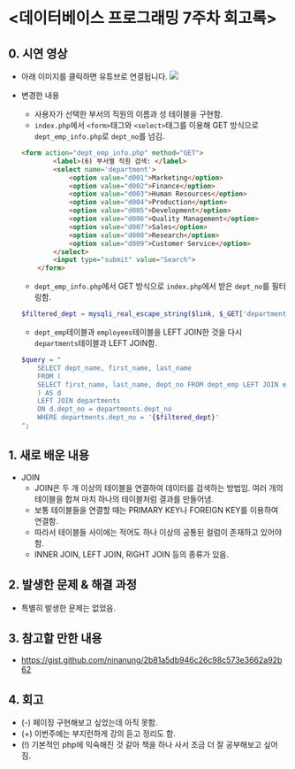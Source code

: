 <데이터베이스 프로그래밍 7주차 회고록>
=============================
## 0. 시연 영상
* 아래 이미지를 클릭하면 유튜브로 연결됩니다.
[![](http://img.youtube.com/vi/GPS74HRIVaQ/0.jpg)](http://www.youtube.com/watch?v=GPS74HRIVaQ "")

* 변경한 내용
    * 사용자가 선택한 부서의 직원의 이름과 성 테이블을 구현함.
    * `index.php`에서 `<form>`태그와 `<select>`태그를 이용해 GET 방식으로 `dept_emp_info.php`로 `dept_no`를 넘김.
    ```html
    <form action="dept_emp_info.php" method="GET">
            <label>(6) 부서별 직원 검색: </label>
            <select name='department'>
                <option value="d001">Marketing</option>
                <option value="d002">Finance</option>
                <option value="d003">Human Resources</option>
                <option value="d004">Production</option>
                <option value="d005">Development</option>
                <option value="d006">Quality Management</option>
                <option value="d007">Sales</option>
                <option value="d008">Research</option>
                <option value="d009">Customer Service</option>
            </select>
            <input type="submit" value="Search">
        </form>
    ```
    * `dept_emp_info.php`에서 GET 방식으로 `index.php`에서 받은 `dept_no`를 필터링함.
    ```php
    $filtered_dept = mysqli_real_escape_string($link, $_GET['department']);
    ```
    * `dept_emp`테이블과 `employees`테이블을 LEFT JOIN한 것을 다시 `departments`테이블과 LEFT JOIN함.
    ```php
    $query = "
        SELECT dept_name, first_name, last_name
        FROM (
        SELECT first_name, last_name, dept_no FROM dept_emp LEFT JOIN employees ON dept_emp.emp_no = employees.emp_no 
        ) AS d
        LEFT JOIN departments 
        ON d.dept_no = departments.dept_no
        WHERE departments.dept_no = '{$filtered_dept}'
    ";
    ```

## 1. 새로 배운 내용
* JOIN
    * JOIN은 두 개 이상의 테이블을 연결하여 데이터를 검색하는 방법임. 여러 개의 테이블을 합쳐 마치 하나의 테이블처럼 결과를 만들어냄.
    * 보통 테이블들을 연결할 때는 PRIMARY KEY나 FOREIGN KEY를 이용하여 연결함.
    * 따라서 테이블들 사이에는 적어도 하나 이상의 공통된 컬럼이 존재하고 있어야함.
    * INNER JOIN, LEFT JOIN, RIGHT JOIN 등의 종류가 있음.

## 2. 발생한 문제 & 해결 과정
* 특별히 발생한 문제는 없었음.

## 3. 참고할 만한 내용
* https://gist.github.com/ninanung/2b81a5db946c26c98c573e3662a92b62

## 4. 회고
* (-) 페이징 구현해보고 싶었는데 아직 못함.
* (+) 이번주에는 부지런하게 강의 듣고 정리도 함.
* (!) 기본적인 php에 익숙해진 것 같아 책을 하나 사서 조금 더 잘 공부해보고 싶어짐.